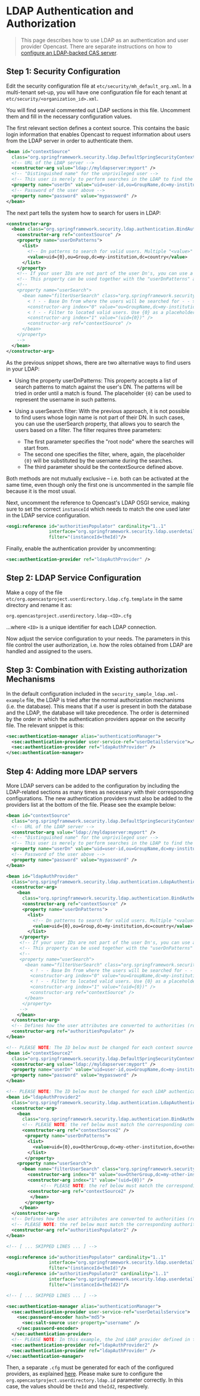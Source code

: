 LDAP Authentication and Authorization
=====================================

> This page describes how to use LDAP as an authentication and user provider Opencast.
> There are separate instructions on how to [configure an LDAP-backed CAS server](security.cas.md).


Step 1: Security Configuration
------------------------------

Edit the security configuration file at `etc/security/mh_default_org.xml`. In a multi-tenant set-up, you will have one
configuration file for each tenant at `etc/security/<organization_id>.xml`.

You will find several commented out LDAP sections in this file.
Uncomment them and fill in the necessary configuration values.

The first relevant section defines a context source. This contains the basic login information that enables Opencast to
request information about users from the LDAP server in order to authenticate them.

```xml
<bean id="contextSource"
  class="org.springframework.security.ldap.DefaultSpringSecurityContextSource">
  <!-- URL of the LDAP server -->
  <constructor-arg value="ldap://myldapserver:myport" />
  <!-- "Distinguished name" for the unprivileged user -->
  <!-- This user is merely to perform searches in the LDAP to find the users to login -->
  <property name="userDn" value="uid=user-id,ou=GroupName,dc=my-institution,dc=country" />
  <!-- Password of the user above -->
  <property name="password" value="mypassword" />
</bean>
```

The next part tells the system how to search for users in LDAP:

```xml
<constructor-arg>
  <bean class="org.springframework.security.ldap.authentication.BindAuthenticator">
    <constructor-arg ref="contextSource" />
    <property name="userDnPatterns">
      <list>
        <!-- Dn patterns to search for valid users. Multiple "<value>" tags are allowed -->
        <value>uid={0},ou=Group,dc=my-institution,dc=country</value>
      </list>
    </property>
    <!-- If your user IDs are not part of the user Dn's, you can use a search filter to find them -->
    <!-- This property can be used together with the "userDnPatterns" above -->
    <!--
    <property name="userSearch">
      <bean name="filterUserSearch" class="org.springframework.security.ldap.search.FilterBasedLdapUserSearch">
        < ! - - Base Dn from where the users will be searched for - - >
        <constructor-arg index="0" value="ou=GroupName,dc=my-institution,dc=country" />
        < ! - - Filter to located valid users. Use {0} as a placeholder for the login name - - >
        <constructor-arg index="1" value="(uid={0})" />
        <constructor-arg ref="contextSource" />
      </bean>
    </property>
    -->
  </bean>
</constructor-arg>
```

As the previous snippet shows, there are two alternative ways to find users in your LDAP:

- Using the property userDnPatterns:
  This property accepts a list of search patterns to match against the user's DN. The patterns will be tried in order
  until a match is found. The placeholder `{0}` can be used to represent the username in such patterns.

- Using a userSearch filter:
  With the previous approach, it is not possible to find users whose login name is not part of their DN. In such cases,
  you can use the userSearch property, that allows you to search the users based on a filter. The filter requires three
  parameters:
    - The first parameter specifies the "root node" where the searches will start from.
    - The second one specifies the filter, where, again, the placeholder `{0}` will be substituted by the username
      during the searches.
    - The third parameter should be the contextSource defined above.

Both methods are not mutually exclusive – i.e. both can be activated at the same time, even though only the first one
is uncommented in the sample file because it is the most usual.


Next, uncomment the reference to Opencast's LDAP OSGI service, making sure to set the correct `instanceId` which needs
to match the one used later in the LDAP service configuration.

```xml
<osgi:reference id="authoritiesPopulator" cardinality="1..1"
                interface="org.springframework.security.ldap.userdetails.LdapAuthoritiesPopulator"
                filter="(instanceId=theId)"/>
```

Finally, enable the authentication provider by uncommenting:

```xml
<sec:authentication-provider ref="ldapAuthProvider" />
```


Step 2: LDAP Service Configuration
----------------------------------

Make a copy of the file `etc/org.opencastproject.userdirectory.ldap.cfg.template` in the same directory and
rename it as:

    org.opencastproject.userdirectory.ldap-<ID>.cfg

…where `<ID>` is a unique identifier for each LDAP connection.


Now adjust the service configuration to your needs.
The parameters in this file control the user authorization, i.e. how the roles obtained from LDAP are handled and
assigned to the users.


Step 3: Combination with Existing authorization Mechanisms
----------------------------------------------------------

In the default configuration included in the `security_sample_ldap.xml-example` file, the LDAP is tried after the
normal authorization mechanisms (i.e. the database). This means that if a user is present in both the database and the
LDAP, the database will take precedence. The order is determined by the order in which the authentication providers
appear on the security file. The relevant snippet is this:

```xml
<sec:authentication-manager alias="authenticationManager">
  <sec:authentication-provider user-service-ref="userDetailsService">…</sec:authentication-provider>
  <sec:authentication-provider ref="ldapAuthProvider" />
</sec:authentication-manager>
```


Step 4: Adding more LDAP servers <!-- _Should "(Optional)" be added here? -->
--------------------------------

More LDAP servers can be added to the configuration by including the LDAP-related sections as many times as necessary
with their corresponding configurations. The new authentication providers must also be added to the providers list
at the bottom of the file. Please see the example below:

```xml
<bean id="contextSource"
  class="org.springframework.security.ldap.DefaultSpringSecurityContextSource">
  <!-- URL of the LDAP server -->
  <constructor-arg value="ldap://myldapserver:myport" />
  <!-- "Distinguished name" for the unprivileged user -->
  <!-- This user is merely to perform searches in the LDAP to find the users to login -->
  <property name="userDn" value="uid=user-id,ou=GroupName,dc=my-institution,dc=country" />
  <!-- Password of the user above -->
  <property name="password" value="mypassword" />
</bean>

<bean id="ldapAuthProvider"
  class="org.springframework.security.ldap.authentication.LdapAuthenticationProvider">
  <constructor-arg>
    <bean
      class="org.springframework.security.ldap.authentication.BindAuthenticator">
      <constructor-arg ref="contextSource" />
      <property name="userDnPatterns">
        <list>
          <!-- Dn patterns to search for valid users. Multiple "<value>" tags are allowed -->
          <value>uid={0},ou=Group,dc=my-institution,dc=country</value>
        </list>
     </property>
     <!-- If your user IDs are not part of the user Dn's, you can use a search filter to find them -->
     <!-- This property can be used together with the "userDnPatterns" above -->
     <!--
     <property name="userSearch">
       <bean name="filterUserSearch" class="org.springframework.security.ldap.search.FilterBasedLdapUserSearch">
         < ! - - Base Dn from where the users will be searched for - - >
         <constructor-arg index="0" value="ou=GroupName,dc=my-institution,dc=country" />
         < ! - - Filter to located valid users. Use {0} as a placeholder for the login name - - >
         <constructor-arg index="1" value="(uid={0})" />
         <constructor-arg ref="contextSource" />
       </bean>
      </property>
     -->
    </bean>
  </constructor-arg>
  <!-- Defines how the user attributes are converted to authorities (roles) -->
  <constructor-arg ref="authoritiesPopulator" />
</bean>

<!-- PLEASE NOTE: The ID below must be changed for each context source instance -->
<bean id="contextSource2"
  class="org.springframework.security.ldap.DefaultSpringSecurityContextSource">
  <constructor-arg value="ldap://myldapserver:myport" />
  <property name="userDn" value="uid=user-id,ou=GroupName,dc=my-institution,dc=country" />
  <property name="password" value="mypassword" />
</bean>

<!-- PLEASE NOTE: The ID below must be changed for each LDAP authentication provider instance -->
<bean id="ldapAuthProvider2"
  class="org.springframework.security.ldap.authentication.LdapAuthenticationProvider">
  <constructor-arg>
    <bean
      class="org.springframework.security.ldap.authentication.BindAuthenticator">
      <!-- PLEASE NOTE: the ref below must match the corresponding context source ID -->
      <constructor-arg ref="contextSource2" />
       <property name="userDnPatterns">
        <list>
          <value>uid={0},ou=OtherGroup,dc=my-other-institution,dc=other-country</value>
        </list>
       </property>
    <property name="userSearch">
      <bean name="filterUserSearch" class="org.springframework.security.ldap.search.FilterBasedLdapUserSearch">
        <constructor-arg index="0" value="ou=OtherGroup,dc=my-other-institution,dc=other-country" />
        <constructor-arg index="1" value="(uid={0})" />
             <!-- PLEASE NOTE: the ref below must match the corresponding context source ID -->
        <constructor-arg ref="contextSource2" />
         </bean>
       </property>
     </bean>
  </constructor-arg>
  <!-- Defines how the user attributes are converted to authorities (roles) -->
  <!-- PLEASE NOTE: the ref below must match the corresponding authoritiesPopulator -->
  <constructor-arg ref="authoritiesPopulator2" />
</bean>

<!-- [ ... SKIPPED LINES ... ] -->

<osgi:reference id="authoritiesPopulator" cardinality="1..1"
                interface="org.springframework.security.ldap.userdetails.LdapAuthoritiesPopulator"
                filter="(instanceId=theId)"/>
<osgi:reference id="authoritiesPopulator2" cardinality="1..1"
                interface="org.springframework.security.ldap.userdetails.LdapAuthoritiesPopulator"
                filter="(instanceId=theId2)"/>

<!-- [ ... SKIPPED LINES ... ] -->

<sec:authentication-manager alias="authenticationManager">
  <sec:authentication-provider user-service-ref="userDetailsService">
    <sec:password-encoder hash="md5">
      <sec:salt-source user-property="username" />
    </sec:password-encoder>
  </sec:authentication-provider>
  <!-- PLEASE NOTE: In this example, the 2nd LDAP provider defined in the file has more priority that the first one -->
  <sec:authentication-provider ref="ldapAuthProvider2" />
  <sec:authentication-provider ref="ldapAuthProvider" />
</sec:authentication-manager>
```

Then, a separate `.cfg` must be generated for each of the configured providers, as explained [here](#cfg). Please make
sure to configure the `org.opencastproject.userdirectory.ldap.id` parameter correctly. In this case, the values should
be `theId` and `theId2`, respectively.
